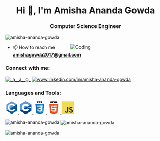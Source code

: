 <h1 align="center">Hi 👋, I'm Amisha Ananda Gowda</h1>
<h3 align="center">Computer Science Engineer</h3>

<p align="left"> <img src="https://komarev.com/ghpvc/?username=amisha-ananda-gowda&label=Profile%20views&color=0e75b6&style=flat" alt="amisha-ananda-gowda" /> </p>
<img align="right" alt="Coding" width="300" src="https://cdn.dribbble.com/users/2704414/screenshots/7466903/selfportrait.gif">

- 📫 How to reach me **amishagowda2017@gmail.com**

<h3 align="left">Connect with me:</h3>
<p align="left">
<a href="https://twitter.com/_a__a__g_" target="blank"><img align="center" src="https://raw.githubusercontent.com/rahuldkjain/github-profile-readme-generator/master/src/images/icons/Social/twitter.svg" alt="_a__a__g_" height="30" width="40" /></a>
<a href="https://linkedin.com/in/www.linkedin.com/in/amisha-ananda-gowda" target="blank"><img align="center" src="https://raw.githubusercontent.com/rahuldkjain/github-profile-readme-generator/master/src/images/icons/Social/linked-in-alt.svg" alt="www.linkedin.com/in/amisha-ananda-gowda" height="30" width="40" /></a>
</p>

<h3 align="left">Languages and Tools:</h3>
<p align="left"> <a href="https://www.cprogramming.com/" target="_blank" rel="noreferrer"> <img src="https://raw.githubusercontent.com/devicons/devicon/master/icons/c/c-original.svg" alt="c" width="40" height="40"/> </a> <a href="https://www.w3schools.com/cpp/" target="_blank" rel="noreferrer"> <img src="https://raw.githubusercontent.com/devicons/devicon/master/icons/cplusplus/cplusplus-original.svg" alt="cplusplus" width="40" height="40"/> </a> <a href="https://www.w3schools.com/css/" target="_blank" rel="noreferrer"> <img src="https://raw.githubusercontent.com/devicons/devicon/master/icons/css3/css3-original-wordmark.svg" alt="css3" width="40" height="40"/> </a> <a href="https://www.w3.org/html/" target="_blank" rel="noreferrer"> <img src="https://raw.githubusercontent.com/devicons/devicon/master/icons/html5/html5-original-wordmark.svg" alt="html5" width="40" height="40"/> </a> <a href="https://developer.mozilla.org/en-US/docs/Web/JavaScript" target="_blank" rel="noreferrer"> <img src="https://raw.githubusercontent.com/devicons/devicon/master/icons/javascript/javascript-original.svg" alt="javascript" width="40" height="40"/> </a> </p>

<p><img align="left" src="https://github-readme-stats.vercel.app/api/top-langs?username=amisha-ananda-gowda&show_icons=true&locale=en&layout=compact" alt="amisha-ananda-gowda" /></p>

<p>&nbsp;<img align="center" src="https://github-readme-stats.vercel.app/api?username=amisha-ananda-gowda&show_icons=true&locale=en" alt="amisha-ananda-gowda" /></p>

<p><img align="center" src="https://github-readme-streak-stats.herokuapp.com/?user=amisha-ananda-gowda&" alt="amisha-ananda-gowda" /></p>



